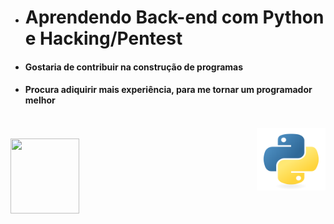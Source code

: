 - # Aprendendo Back-end com Python e Hacking/Pentest
- #### Gostaria de contribuir na construção de programas
- #### Procura adiquirir mais experiência, para me tornar um programador melhor

<div style="display: inline_block"><br> <img align="right" alt="Rafa-Python" height="100" width="110"src="https://raw.githubusercontent.com/devicons/devicon/master/icons/python/python-original.svg"> </div>

<div style="display: inline_block"><br> <img align="leftt="Rafa-Python" height="120" width="110"src="https://omegabluecs.com/apCSA/images/recon.png"> </div>
